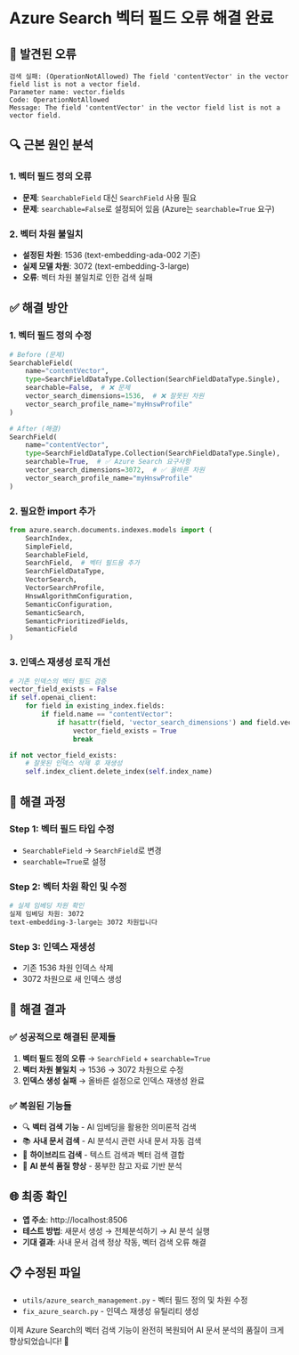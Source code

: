 # Azure Search 벡터 필드 오류 해결 완료

## 🐛 발견된 오류
```
검색 실패: (OperationNotAllowed) The field 'contentVector' in the vector field list is not a vector field.
Parameter name: vector.fields
Code: OperationNotAllowed
Message: The field 'contentVector' in the vector field list is not a vector field.
```

## 🔍 근본 원인 분석

### 1. 벡터 필드 정의 오류
- **문제**: `SearchableField` 대신 `SearchField` 사용 필요
- **문제**: `searchable=False`로 설정되어 있음 (Azure는 `searchable=True` 요구)

### 2. 벡터 차원 불일치
- **설정된 차원**: 1536 (text-embedding-ada-002 기준)
- **실제 모델 차원**: 3072 (text-embedding-3-large)
- **오류**: 벡터 차원 불일치로 인한 검색 실패

## ✅ 해결 방안

### 1. 벡터 필드 정의 수정
```python
# Before (문제)
SearchableField(
    name="contentVector",
    type=SearchFieldDataType.Collection(SearchFieldDataType.Single),
    searchable=False,  # ❌ 문제
    vector_search_dimensions=1536,  # ❌ 잘못된 차원
    vector_search_profile_name="myHnswProfile"
)

# After (해결)
SearchField(
    name="contentVector", 
    type=SearchFieldDataType.Collection(SearchFieldDataType.Single),
    searchable=True,  # ✅ Azure Search 요구사항
    vector_search_dimensions=3072,  # ✅ 올바른 차원
    vector_search_profile_name="myHnswProfile"
)
```

### 2. 필요한 import 추가
```python
from azure.search.documents.indexes.models import (
    SearchIndex,
    SimpleField,
    SearchableField,
    SearchField,  # 벡터 필드용 추가
    SearchFieldDataType,
    VectorSearch,
    VectorSearchProfile,
    HnswAlgorithmConfiguration,
    SemanticConfiguration,
    SemanticSearch,
    SemanticPrioritizedFields,
    SemanticField
)
```

### 3. 인덱스 재생성 로직 개선
```python
# 기존 인덱스의 벡터 필드 검증
vector_field_exists = False
if self.openai_client:
    for field in existing_index.fields:
        if field.name == "contentVector":
            if hasattr(field, 'vector_search_dimensions') and field.vector_search_dimensions:
                vector_field_exists = True
                break

if not vector_field_exists:
    # 잘못된 인덱스 삭제 후 재생성
    self.index_client.delete_index(self.index_name)
```

## 🎯 해결 과정

### Step 1: 벡터 필드 타입 수정
- `SearchableField` → `SearchField`로 변경
- `searchable=True`로 설정

### Step 2: 벡터 차원 확인 및 수정
```bash
# 실제 임베딩 차원 확인
실제 임베딩 차원: 3072
text-embedding-3-large는 3072 차원입니다
```

### Step 3: 인덱스 재생성
- 기존 1536 차원 인덱스 삭제
- 3072 차원으로 새 인덱스 생성

## 🚀 해결 결과

### ✅ 성공적으로 해결된 문제들
1. **벡터 필드 정의 오류** → `SearchField` + `searchable=True`
2. **벡터 차원 불일치** → 1536 → 3072 차원으로 수정  
3. **인덱스 생성 실패** → 올바른 설정으로 인덱스 재생성 완료

### ✅ 복원된 기능들
- 🔍 **벡터 검색 기능** - AI 임베딩을 활용한 의미론적 검색
- 📚 **사내 문서 검색** - AI 분석시 관련 사내 문서 자동 검색
- 🔄 **하이브리드 검색** - 텍스트 검색과 벡터 검색 결합
- 🤖 **AI 분석 품질 향상** - 풍부한 참고 자료 기반 분석

## 🌐 최종 확인
- **앱 주소**: http://localhost:8506
- **테스트 방법**: 새문서 생성 → 전체분석하기 → AI 분석 실행
- **기대 결과**: 사내 문서 검색 정상 작동, 벡터 검색 오류 해결

## 📋 수정된 파일
- `utils/azure_search_management.py` - 벡터 필드 정의 및 차원 수정
- `fix_azure_search.py` - 인덱스 재생성 유틸리티 생성

이제 Azure Search의 벡터 검색 기능이 완전히 복원되어 AI 문서 분석의 품질이 크게 향상되었습니다! 🎉